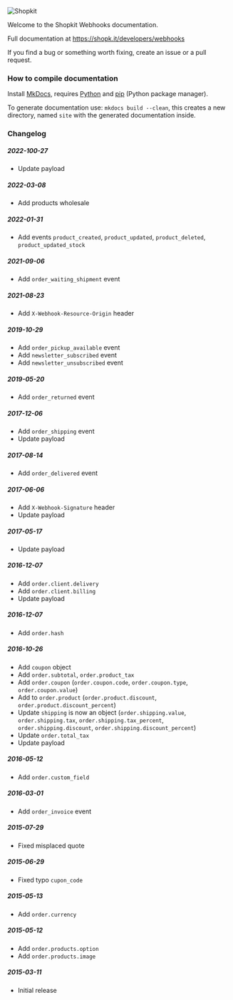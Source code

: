 ![Shopkit](https://drwfxyu78e9uq.cloudfront.net/assets/frontend/img/logo-shopkit-black-xs.png)

Welcome to the Shopkit Webhooks documentation.

Full documentation at https://shopk.it/developers/webhooks

If you find a bug or something worth fixing, create an issue or a pull request.

### How to compile documentation

Install [MkDocs](https://github.com/tomchristie/mkdocs), requires [Python](https://www.python.org/) and [pip](https://pip.pypa.io/en/stable/installation/) (Python package manager).

To generate documentation use: `mkdocs build --clean`, this creates a new directory, named `site` with the generated documentation inside.

### Changelog

##### 2022-100-27
* Update payload

##### 2022-03-08
* Add products wholesale

##### 2022-01-31
* Add events `product_created`, `product_updated`, `product_deleted`, `product_updated_stock`

##### 2021-09-06
* Add `order_waiting_shipment` event

##### 2021-08-23
* Add `X-Webhook-Resource-Origin` header

##### 2019-10-29
* Add `order_pickup_available` event
* Add `newsletter_subscribed` event
* Add `newsletter_unsubscribed` event

##### 2019-05-20
* Add `order_returned` event

##### 2017-12-06
* Add `order_shipping` event
* Update payload

##### 2017-08-14
* Add `order_delivered` event

##### 2017-06-06
* Add `X-Webhook-Signature` header
* Update payload

##### 2017-05-17
* Update payload

##### 2016-12-07
* Add `order.client.delivery`
* Add `order.client.billing`
* Update payload

##### 2016-12-07
* Add `order.hash`

##### 2016-10-26
* Add `coupon` object
* Add `order.subtotal`, `order.product_tax`
* Add `order.coupon` (`order.coupon.code`, `order.coupon.type`, `order.coupon.value`)
* Add to `order.product` (`order.product.discount`, `order.product.discount_percent`)
* Update `shipping` is now an object (`order.shipping.value`, `order.shipping.tax`, `order.shipping.tax_percent`, `order.shipping.discount`, `order.shipping.discount_percent`)
* Update `order.total_tax`
* Update payload

##### 2016-05-12
* Add `order.custom_field`

##### 2016-03-01
* Add `order_invoice` event

##### 2015-07-29
* Fixed misplaced quote

##### 2015-06-29
* Fixed typo `cupon_code`

##### 2015-05-13
* Add `order.currency`

##### 2015-05-12
* Add `order.products.option`
* Add `order.products.image`

##### 2015-03-11
* Initial release
